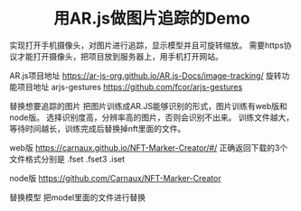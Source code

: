 
<h1 align="center">用AR.js做图片追踪的Demo</h1>

实现打开手机摄像头，对图片进行追踪，显示模型并且可旋转缩放。
需要https协议才能打开摄像头，把项目放到服务器上，用手机打开网站。

AR.js项目地址
https://ar-js-org.github.io/AR.js-Docs/image-tracking/
旋转功能项目地址 arjs-gestures 
https://github.com/fcor/arjs-gestures

替换想要追踪的图片
把图片训练成AR.JS能够识别的形式，图片训练有web版和node版。
选择识别度高，分辨率高的图片，否则会识别不出来。
训练文件越大，等待时间越长，训练完成后替换掉nft里面的文件。

web版
https://carnaux.github.io/NFT-Marker-Creator/#/
正确返回下载的3个文件格式分别是 .fset .fset3 .iset

node版
https://github.com/Carnaux/NFT-Marker-Creator

替换模型
把model里面的文件进行替换